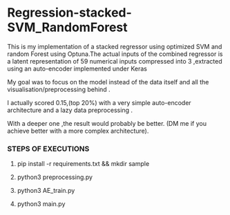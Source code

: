 # Regression-stacked-SVM_RandomForest
This is my implementation of a stacked regressor using optimized SVM  and  random Forest using Optuna.The actual inputs of the combined regressor is  a latent representation  of 59 numerical inputs compressed into 3 ,extracted using an auto-encoder implemented under Keras   

My goal was to focus on the model instead of the data itself and all the visualisation/preprocessing behind .

I actually scored 0.15,(top 20%) with a very simple auto-encoder architecture and a lazy data preprocessing .

With a deeper one ,the result would probably be better. (DM me if you achieve better with a more complex architecture).

### STEPS OF EXECUTIONS ###

1.  pip install -r requirements.txt && mkdir sample

2.  python3 preprocessing.py    

3.  python3 AE_train.py

4.  python3 main.py

